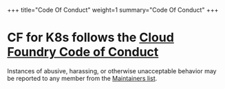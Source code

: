 +++
title="Code Of Conduct"
weight=1
summary="Code Of Conduct"
+++

# CF for K8s follows the [Cloud Foundry Code of Conduct](https://www.cloudfoundry.org/code-of-conduct/)

Instances of abusive, harassing, or otherwise unacceptable behavior may be reported to any member from the [Maintainers list](/docs/maintaining/maintainers/).

